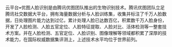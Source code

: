 云平台•优图人脸识别是由腾讯优图团队推出的生物识别技术。腾讯优图团队立足腾讯社交数据大平台，拥有海量数据分析与人脸训练集，收集并标注了千万人脸数据，日处理图片能力达到过亿，累计处理人脸已达数百亿，积累数千万人脸身份，开发了人脸检测、人脸五官定位、人脸特征提取、人脸对比、活体检测等一整套技术方案。并在人脸检测、五官定位、人脸识别、图像理解等领域都积累了深厚的技术能力，在国际权威数据集评测上，上述技术水平均位于世界前列。